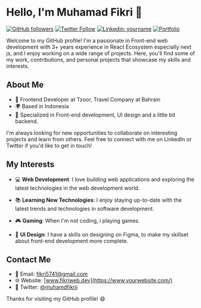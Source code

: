 # Hello, I'm Muhamad Fikri 👋

[![GitHub followers](https://img.shields.io/github/followers/yourusername?style=social)](https://github.com/yourusername)
[![Twitter Follow](https://img.shields.io/twitter/follow/yourtwitterhandle?style=social)](https://twitter.com/yourtwitterhandle)
[![Linkedin: yourname](https://img.shields.io/badge/-yourname-blue?style=flat-square&logo=Linkedin&logoColor=white&link=https://www.linkedin.com/in/yourname/)](https://www.linkedin.com/in/yourname/)
[![Portfolio](https://img.shields.io/badge/Portfolio-website-brightgreen.svg)](https://www.yourportfolio.com/)

Welcome to my GitHub profile! I'm a passionate in Front-end web development with 3+ years experience in React Ecosystem especially next js, and I enjoy working on a wide range of projects. Here, you'll find some of my work, contributions, and personal projects that showcase my skills and interests.

## About Me

- 💼 Frontend Developer at Tzoor, Travel Company at Bahrain
- 🌍 Based in Indonesia
- 🔧 Specialized in Front-end development, UI design and a little bit backend.

I'm always looking for new opportunities to collaborate on interesting projects and learn from others. Feel free to connect with me on LinkedIn or Twitter if you'd like to get in touch!

## My Interests

- 💻 **Web Development**: I love building web applications and exploring the latest technologies in the web development world.
  
- 📚 **Learning New Technologies**: I enjoy staying up-to-date with the latest trends and technologies in software development.

- 🎮 **Gaming**: When I'm not coding, i playing games.

- 🎨 **UI Design**: I have a skills on designing on Figma, to make my skillset about front-end development more complete.


## Contact Me

- 📧 Email: [fikri5741@gmail.com](mailto:fikri5741@gmail.com)
- 🌐 Website: [www.fikriweb.dev](https://www.yourwebsite.com/)
- 📱 Twitter: [@muhamdfikrii](https://twitter.com/muhamdfikrii)

Thanks for visiting my GitHub profile! 😄
